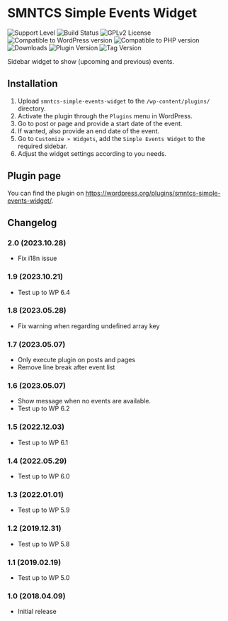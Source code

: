 # SMNTCS Simple Events Widget

![Support Level](https://img.shields.io/badge/support-active-green.svg)
![Build Status](https://github.com/nielslange/smntcs-simple-events-widget/actions/workflows/test.yml/badge.svg)
![GPLv2 License](https://img.shields.io/github/license/nielslange/smntcs-simple-events-widget.svg)
![Compatible to WordPress version](https://plugintests.com/plugins/smntcs-simple-events-widget/wp-badge.svg)
![Compatible to PHP version](https://plugintests.com/plugins/smntcs-simple-events-widget/php-badge.svg)
![Downloads](https://img.shields.io/wordpress/plugin/dt/smntcs-simple-events-widget.svg)
![Plugin Version](https://img.shields.io/wordpress/plugin/v/smntcs-simple-events-widget.svg)
![Tag Version](https://img.shields.io/github/tag/nielslange/smntcs-simple-events-widget.svg)

Sidebar widget to show (upcoming and previous) events.

## Installation

1. Upload `smntcs-simple-events-widget` to the `/wp-content/plugins/` directory.
2. Activate the plugin through the `Plugins` menu in WordPress.
3. Go to post or page and provide a start date of the event.
4. If wanted, also provide an end date of the event.
5. Go to `Customize » Widgets`, add the `Simple Events Widget` to the required sidebar.
6. Adjust the widget settings according to you needs.

## Plugin page

You can find the plugin on https://wordpress.org/plugins/smntcs-simple-events-widget/.

## Changelog

### 2.0 (2023.10.28)

- Fix i18n issue

### 1.9 (2023.10.21)

- Test up to WP 6.4

### 1.8 (2023.05.28)

- Fix warning when regarding undefined array key

### 1.7 (2023.05.07)

- Only execute plugin on posts and pages
- Remove line break after event list

### 1.6 (2023.05.07)

- Show message when no events are available.
- Test up to WP 6.2

### 1.5 (2022.12.03)

- Test up to WP 6.1

### 1.4 (2022.05.29)

- Test up to WP 6.0

### 1.3 (2022.01.01)

- Test up to WP 5.9

### 1.2 (2019.12.31)

- Test up to WP 5.8

### 1.1 (2019.02.19)

- Test up to WP 5.0

### 1.0 (2018.04.09)

- Initial release
